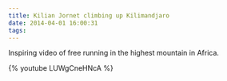 ```yaml
---
title: Kilian Jornet climbing up Kilimandjaro
date: 2014-04-01 16:00:31
tags:
---
```


Inspiring video of free running in the highest mountain in Africa.

{% youtube LUWgCneHNcA %}
